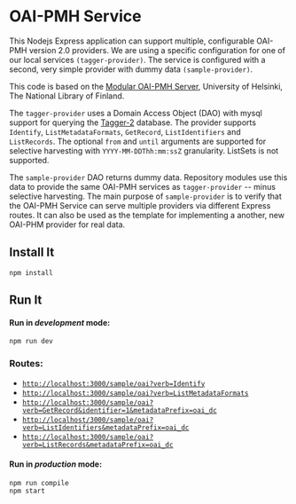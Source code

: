 # OAI-PMH Service

This Nodejs Express application can support multiple, configurable OAI-PMH version 2.0 providers. We are using a specific
configuration for one of our local services `(tagger-provider)`. The service is configured with a second, 
very simple provider with dummy data `(sample-provider)`.  

This code is based on the [Modular OAI-PMH Server](https://github.com/NatLibFi/oai-pmh-server), University of Helsinki, 
The National Library of Finland.

The `tagger-provider` uses a Domain Access Object (DAO) with mysql support for querying the 
[Tagger-2](https://github.com/hatfieldlibrary/tagger-2) database.  The provider supports `Identify`, `ListMetadataFormats`, `GetRecord`, `ListIdentifiers` and `ListRecords`. The optional
`from` and `until` arguments are supported for selective harvesting with `YYYY-MM-DDThh:mm:ssZ` granularity.  ListSets is not supported.  

The `sample-provider` DAO returns dummy data. Repository modules use this data to provide the same OAI-PMH services as `tagger-provider`
-- minus selective harvesting.  The main purpose of `sample-provider` is to verify that the OAI-PMH Service can serve multiple providers via different 
Express routes.  It can also be used as the template for implementing a another, new OAI-PHM provider for real data.

## Install It
```
npm install
```

## Run It
#### Run in *development* mode:

```
npm run dev
```

### Routes:
* [`http://localhost:3000/sample/oai?verb=Identify`](http://localhost:3000/sample/oai?verb=Identify)
* [`http://localhost:3000/sample/oai?verb=ListMetadataFormats`](http://localhost:3000/sample/oai?verb=ListMetadataFormats)
* [`http://localhost:3000/sample/oai?verb=GetRecord&identifier=1&metadataPrefix=oai_dc`](http://localhost:3000/sample/oai?verb=GetRecord&identifier=1&metadataPrefix=oai_dc)
* [`http://localhost/3000/sample/oai?verb=ListIdentifiers&metadataPrefix=oai_dc`](http://localhost/3000/tagger/oai?verb=ListIdentifiers&metadataPrefix=oai_dc)
* [`http://localhost:3000/sample/oai?verb=ListRecords&metadataPrefix=oai_dc`](http://localhost:3000/sample/oai?verb=ListRecords&metadataPrefix=oai_dc)

#### Run in *production* mode:

```
npm run compile
npm start
```




